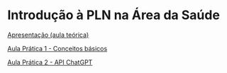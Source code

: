 # Introdução à PLN na Área da Saúde

[Apresentação (aula teórica)](introducao-pln-saude-2023.pdf)

[Aula Prática 1 - Conceitos básicos](colab/[PRATICA]IntroducaoPLNSaude_2023.ipynb)

[Aula Prática 2 - API ChatGPT](colab/chatGPT.ipynb)
